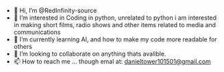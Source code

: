 - 👋 Hi, I’m @RedInfinity-source
- 👀 I’m interested in Coding in python, unrelated to python i am interested in making short films, radio shows and other items related to media and communications
- 🌱 I’m currently learning AI, and how to make my code more readable for others
- 💞️ I’m looking to collaborate on anything thats avalible. 
- 📫 How to reach me ... though emal at: danieltower101501@gmail.com



<!---
RedInfinity-source/RedInfinity-source is a ✨ special ✨ repository because its `README.md` (this file) appears on your GitHub profile.
You can click the Preview link to take a look at your changes.
--->
